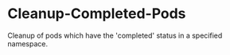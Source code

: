 # Cleanup-Completed-Pods
Cleanup of pods which have the 'completed' status in a specified namespace.
